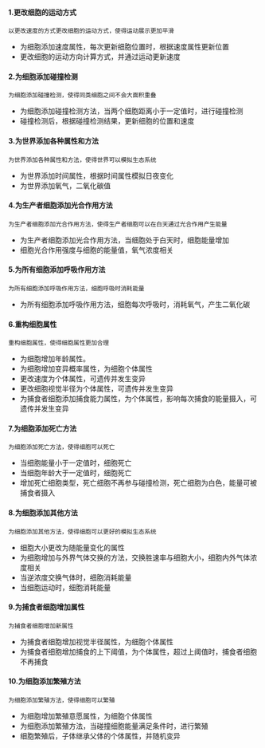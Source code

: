 #### 1.更改细胞的运动方式
`以更改速度的方式更改细胞的运动方式，使得运动展示更加平滑`
* 为细胞添加速度属性，每次更新细胞位置时，根据速度属性更新位置
* 更改细胞的运动方向计算方式，并通过运动更新速度


#### 2.为细胞添加碰撞检测
`为细胞添加碰撞检测，使得同类细胞之间不会大面积重叠`
* 为细胞添加碰撞检测方法，当两个细胞距离小于一定值时，进行碰撞检测
* 碰撞检测后，根据碰撞检测结果，更新细胞的位置和速度


#### 3.为世界添加各种属性和方法
`为世界添加各种属性和方法，使得世界可以模拟生态系统`
* 为世界添加时间属性，根据时间属性模拟日夜变化
* 为世界添加氧气，二氧化碳值


#### 4.为生产者细胞添加光合作用方法
`为生产者细胞添加光合作用方法，使得生产者细胞可以在白天通过光合作用产生能量`
* 为生产者细胞添加光合作用方法，当细胞处于白天时，细胞能量增加
* 细胞光合作用强度与细胞的能量值，氧气浓度相关

#### 5.为所有细胞添加呼吸作用方法
`为所有细胞添加呼吸作用方法，细胞呼吸时消耗能量`
* 为所有细胞添加呼吸作用方法，细胞每次呼吸时，消耗氧气，产生二氧化碳


#### 6.重构细胞属性
`重构细胞属性，使得细胞属性更加合理`
* 为细胞增加年龄属性。
* 为细胞增加变异概率属性，为细胞个体属性
* 更改速度为个体属性，可遗传并发生变异
* 更改细胞视觉半径为个体属性，可遗传并发生变异
* 为捕食者细胞添加捕食能力属性，为个体属性，影响每次捕食的能量摄入，可遗传并发生变异


#### 7.为细胞添加死亡方法
`为细胞添加死亡方法，使得细胞可以死亡`
* 当细胞能量小于一定值时，细胞死亡
* 当细胞年龄大于一定值时，细胞死亡
* 增加死亡细胞类型，死亡细胞不再参与碰撞检测，死亡细胞为白色，能量可被捕食者摄入


#### 8.为细胞添加其他方法
`为细胞添加其他方法，使得细胞可以更好的模拟生态系统`
* 细胞大小更改为随能量变化的属性
* 为细胞增加与外界气体交换的方法，交换胜速率与细胞大小，细胞内外气体浓度相关
* 当逆浓度交换气体时，细胞消耗能量
* 当细胞运动时，细胞消耗能量


#### 9.为捕食者细胞增加属性
`为捕食者细胞增加新属性`
* 为捕食者细胞增加视觉半径属性，为细胞个体属性
* 为捕食者细胞增加捕食的上下阈值，为个体属性，超过上阈值时，捕食者细胞不再捕食


#### 10.为细胞添加繁殖方法
`为细胞添加繁殖方法，使得细胞可以繁殖`
* 为细胞增加繁殖意愿属性，为细胞个体属性
* 为细胞添加繁殖方法，当碰撞细胞能量满足条件时，进行繁殖
* 细胞繁殖后，子体继承父体的个体属性，并随机变异


